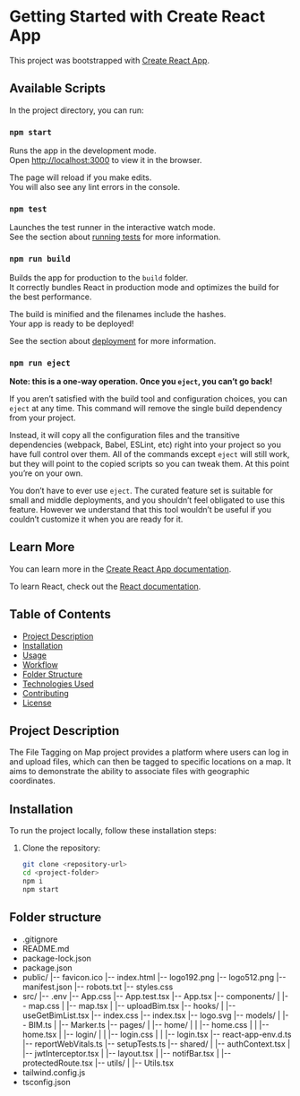 # Getting Started with Create React App

This project was bootstrapped with [Create React App](https://github.com/facebook/create-react-app).

## Available Scripts

In the project directory, you can run:

### `npm start`

Runs the app in the development mode.\
Open [http://localhost:3000](http://localhost:3000) to view it in the browser.

The page will reload if you make edits.\
You will also see any lint errors in the console.

### `npm test`

Launches the test runner in the interactive watch mode.\
See the section about [running tests](https://facebook.github.io/create-react-app/docs/running-tests) for more information.

### `npm run build`

Builds the app for production to the `build` folder.\
It correctly bundles React in production mode and optimizes the build for the best performance.

The build is minified and the filenames include the hashes.\
Your app is ready to be deployed!

See the section about [deployment](https://facebook.github.io/create-react-app/docs/deployment) for more information.

### `npm run eject`

**Note: this is a one-way operation. Once you `eject`, you can’t go back!**

If you aren’t satisfied with the build tool and configuration choices, you can `eject` at any time. This command will remove the single build dependency from your project.

Instead, it will copy all the configuration files and the transitive dependencies (webpack, Babel, ESLint, etc) right into your project so you have full control over them. All of the commands except `eject` will still work, but they will point to the copied scripts so you can tweak them. At this point you’re on your own.

You don’t have to ever use `eject`. The curated feature set is suitable for small and middle deployments, and you shouldn’t feel obligated to use this feature. However we understand that this tool wouldn’t be useful if you couldn’t customize it when you are ready for it.

## Learn More

You can learn more in the [Create React App documentation](https://facebook.github.io/create-react-app/docs/getting-started).

To learn React, check out the [React documentation](https://reactjs.org/).

## Table of Contents

- [Project Description](#project-description)
- [Installation](#installation)
- [Usage](#usage)
- [Workflow](#workflow)
- [Folder Structure](#folder-structure)
- [Technologies Used](#technologies-used)
- [Contributing](#contributing)
- [License](#license)

## Project Description

The File Tagging on Map project provides a platform where users can log in and upload files, which can then be tagged to specific locations on a map. It aims to demonstrate the ability to associate files with geographic coordinates.

## Installation

To run the project locally, follow these installation steps:

1. Clone the repository:

   ```bash
   git clone <repository-url>
   cd <project-folder>
   npm i
   npm start

## Folder structure

- .gitignore
- README.md
- package-lock.json
- package.json
- public/
   |-- favicon.ico
   |-- index.html
   |-- logo192.png
   |-- logo512.png
   |-- manifest.json
   |-- robots.txt
   |-- styles.css
- src/
   |-- .env
   |-- App.css
   |-- App.test.tsx
   |-- App.tsx
   |-- components/
   |   |-- map.css
   |   |-- map.tsx
   |   |-- uploadBim.tsx
   |-- hooks/
   |   |-- useGetBimList.tsx
   |-- index.css
   |-- index.tsx
   |-- logo.svg
   |-- models/
   |   |-- BIM.ts
   |   |-- Marker.ts
   |-- pages/
   |   |-- home/
   |   |   |-- home.css
   |   |   |-- home.tsx
   |   |-- login/
   |   |   |-- login.css
   |   |   |-- login.tsx
   |-- react-app-env.d.ts
   |-- reportWebVitals.ts
   |-- setupTests.ts
   |-- shared/
   |   |-- authContext.tsx
   |   |-- jwtInterceptor.tsx
   |   |-- layout.tsx
   |   |-- notifBar.tsx
   |   |-- protectedRoute.tsx
   |-- utils/
   |   |-- Utils.tsx
- tailwind.config.js
- tsconfig.json

